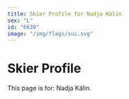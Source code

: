 ```yaml
---
title: Skier Profile for Nadja Kälin
sex: "L"
id: "6639"
image: "/img/flags/sui.svg" 
---
```


# Skier Profile

This page is for: Nadja Kälin.
    